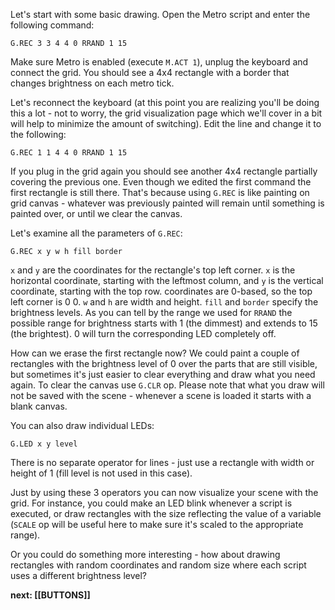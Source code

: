 Let's start with some basic drawing. Open the Metro script and enter the following command:

`G.REC 3 3 4 4 0 RRAND 1 15`

Make sure Metro is enabled (execute `M.ACT 1`), unplug the keyboard and connect the grid. You should see a 4x4 rectangle with a border that changes brightness on each metro tick.

Let's reconnect the keyboard (at this point you are realizing you'll be doing this a lot - not to worry, the grid visualization page which we'll cover in a bit will help to minimize the amount of switching). Edit the line and change it to the following:

`G.REC 1 1 4 4 0 RRAND 1 15`

If you plug in the grid again you should see another 4x4 rectangle partially covering the previous one. Even though we edited the first command the first rectangle is still there. That's because using `G.REC` is like painting on grid canvas - whatever was previously painted will remain until something is painted over, or until we clear the canvas.

Let's examine all the parameters of `G.REC`:

`G.REC x y w h fill border`

`x` and `y` are the coordinates for the rectangle's top left corner. `x` is the horizontal coordinate, starting with the leftmost column, and `y` is the vertical coordinate, starting with the top row. coordinates are 0-based, so the top left corner is 0 0. `w` and `h` are width and height. `fill` and `border` specify the brightness levels. As you can tell by the range we used for `RRAND` the possible range for brightness starts with 1 (the dimmest) and extends to 15 (the brightest). 0 will turn the corresponding LED completely off. 

How can we erase the first rectangle now? We could paint a couple of rectangles with the brightness level of 0 over the parts that are still visible, but sometimes it's just easier to clear everything and draw what you need again. To clear the canvas use `G.CLR` op. Please note that what you draw will not be saved with the scene - whenever a scene is loaded it starts with a blank canvas.

You can also draw individual LEDs:

`G.LED x y level`

There is no separate operator for lines - just use a rectangle with width or height of 1 (fill level is not used in this case).

Just by using these 3 operators you can now visualize your scene with the grid. For instance, you could make an LED blink whenever a script is executed, or draw rectangles with the size reflecting the value of a variable (`SCALE` op will be useful here to make sure it's scaled to the appropriate range).

Or you could do something more interesting - how about drawing rectangles with random coordinates and random size where each script uses a different brightness level?

**next: [[BUTTONS]]**